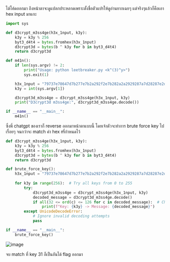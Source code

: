 ได้โค้ดออกมา ถึงหน้าตาจะดูแปลกประหลาดเพราะตั้งชื่อตัวแปรให้ดูอ่านยากเฉยๆ แต่จริงๆแล้วก็คือเอา hex input มาแกะ

```python
import sys

def d3crypt_m3ss4ge(h3x_1nput, k3y):
    k3y = k3y % 256
    byt3_d4t4 = bytes.fromhex(h3x_1nput)
    d3crypt3d = bytes(b ^ k3y for b in byt3_d4t4)
    return d3crypt3d

def m41n():
    if len(sys.argv) != 2:
        print("Usage: python leetbreaker.py <k^(3)^y>")
        sys.exit(1)

    h3x_1nput = "79737e78647d7b277e7b2a292f2e7b282a2a2929287a7d28287e2d2a287b2a7c2d282e2e2662"
    k3y = int(sys.argv[1])

    d3crypt3d_m3ss4ge = d3crypt_m3ss4ge(h3x_1nput, k3y)
    print("D3crypt3d m3ss4ge:", d3crypt3d_m3ss4ge.decode())

if __name__ == "__main__":
    m41n()
```
ซึ่งพี่ chatgpt ของเราก็ reverse ออกมาหน้าตาแบบนี้ โดยเจ้าตัวจะทำการ brute force key ไปเรื่อยๆ จนกว่าจะ match ค่า hex mี่กำหนดไว้

```python
def d3crypt_m3ss4ge(h3x_1nput, k3y):
    k3y = k3y % 256
    byt3_d4t4 = bytes.fromhex(h3x_1nput)
    d3crypt3d = bytes(b ^ k3y for b in byt3_d4t4)
    return d3crypt3d

def brute_force_key():
    h3x_1nput = "79737e78647d7b277e7b2a292f2e7b282a2a2929287a7d28287e2d2a287b2a7c2d282e2e2662"
    
    for k3y in range(256):  # Try all keys from 0 to 255
        try:
            d3crypt3d_m3ss4ge = d3crypt_m3ss4ge(h3x_1nput, k3y)
            decoded_message = d3crypt3d_m3ss4ge.decode()
            if all(32 <= ord(c) <= 126 for c in decoded_message):  # Check for printable ASCII
                print(f"Key: {k3y} -> Message: {decoded_message}")
        except UnicodeDecodeError:
            # Ignore invalid decoding attempts
            pass

if __name__ == "__main__":
    brute_force_key()
```

![image](https://github.com/user-attachments/assets/fe9fb90b-2346-4fdd-9381-a24b6545905e)

จบ match ที่ key 31 ก็เป็นอันได้ flag ออกมา


